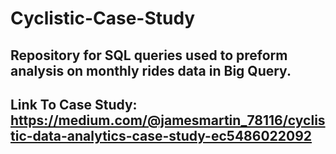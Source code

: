 # Cyclistic-Case-Study
## Repository for SQL queries used to preform analysis on monthly rides data in Big Query. 
## Link To Case Study: https://medium.com/@jamesmartin_78116/cyclistic-data-analytics-case-study-ec5486022092
